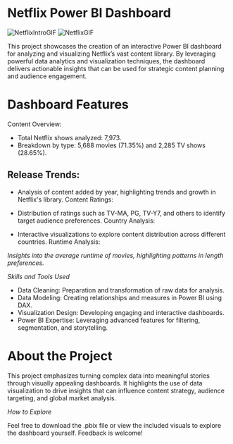 # Netflix Power BI Dashboard
![NetflixIntroGIF](https://github.com/user-attachments/assets/96b25186-d19f-41c3-9e96-03995a67880e) ![NetflixGIF](https://github.com/user-attachments/assets/a9820d6b-c95c-41bb-aa2d-b15d73c97a31)

This project showcases the creation of an interactive Power BI dashboard for analyzing and visualizing Netflix’s vast content library. By leveraging powerful data analytics and visualization techniques, the dashboard delivers actionable insights that can be used for strategic content planning and audience engagement.

# Dashboard Features

Content Overview:

* Total Netflix shows analyzed: 7,973.
* Breakdown by type: 5,688 movies (71.35%) and 2,285 TV shows (28.65%).

## Release Trends:

* Analysis of content added by year, highlighting trends and growth in Netflix's library.
Content Ratings:

* Distribution of ratings such as TV-MA, PG, TV-Y7, and others to identify target audience preferences.
Country Analysis:

* Interactive visualizations to explore content distribution across different countries.
Runtime Analysis:

*Insights into the average runtime of movies, highlighting patterns in length preferences.*

*Skills and Tools Used*
* Data Cleaning: Preparation and transformation of raw data for analysis.
* Data Modeling: Creating relationships and measures in Power BI using DAX.
* Visualization Design: Developing engaging and interactive dashboards.
* Power BI Expertise: Leveraging advanced features for filtering, segmentation, and storytelling.

# About the Project

This project emphasizes turning complex data into meaningful stories through visually appealing dashboards. It highlights the use of data visualization to drive insights that can influence content strategy, audience targeting, and global market analysis.

*How to Explore*

Feel free to download the .pbix file or view the included visuals to explore the dashboard yourself. Feedback is welcome!
